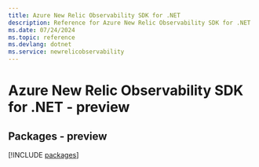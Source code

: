 ```yaml
---
title: Azure New Relic Observability SDK for .NET
description: Reference for Azure New Relic Observability SDK for .NET
ms.date: 07/24/2024
ms.topic: reference
ms.devlang: dotnet
ms.service: newrelicobservability
---
```

# Azure New Relic Observability SDK for .NET - preview
## Packages - preview
[!INCLUDE [packages](new-relic-observability-index.md)]